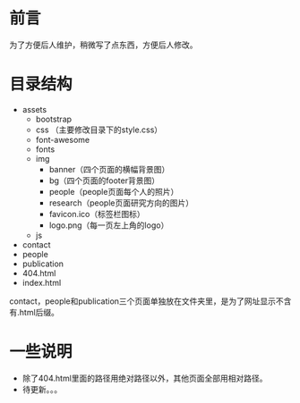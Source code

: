 # 前言

为了方便后人维护，稍微写了点东西，方便后人修改。

# 目录结构

- assets
  - bootstrap
  - css （主要修改目录下的style.css）
  - font-awesome
  - fonts
  - img
    - banner（四个页面的横幅背景图）
    - bg（四个页面的footer背景图）
    - people（people页面每个人的照片）
    - research（people页面研究方向的图片）
    - favicon.ico（标签栏图标）
    - logo.png（每一页左上角的logo）
  - js
- contact
- people
- publication
- 404.html
- index.html

contact，people和publication三个页面单独放在文件夹里，是为了网址显示不含有.html后缀。

# 一些说明

- 除了404.html里面的路径用绝对路径以外，其他页面全部用相对路径。
- 待更新。。。